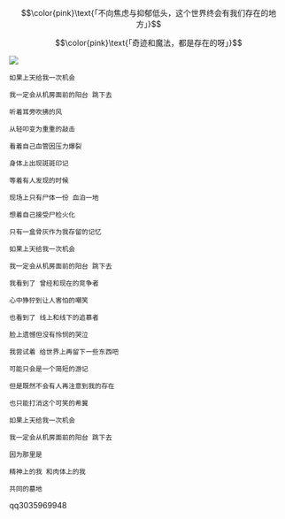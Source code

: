 

$$\color{pink}\text{「不向焦虑与抑郁低头，这个世界终会有我们存在的地方」}$$

$$\color{pink}\text{「奇迹和魔法，都是存在的呀」}$$



![](https://www.cutercounter.com/hits.php?id=hxkqqcc&nd=8&style=102" )

```
如果上天给我一次机会

我一定会从机房面前的阳台 跳下去

听着耳旁吹拂的风

从轻叩变为重重的敲击

看着自己血管因压力爆裂

身体上出现斑斑印记

等着有人发现的时候

现场上只有尸体一份 血泊一地

想着自己接受尸检火化

只有一盒骨灰作为我存留的记忆

如果上天给我一次机会

我一定会从机房面前的阳台 跳下去

我看到了 曾经和现在的竞争者

心中狰狞到让人害怕的嘲笑

也看到了 线上和线下的追慕者

脸上遗憾但没有怜悯的哭泣

我尝试着 给世界上再留下一些东西吧

可能只会是一个简短的游记

但是既然不会有人再注意到我的存在

也只能打消这个可笑的希冀

如果上天给我一次机会

我一定会从机房面前的阳台 跳下去

因为那里是

精神上的我 和肉体上的我

共同的墓地

```
qq3035969948
